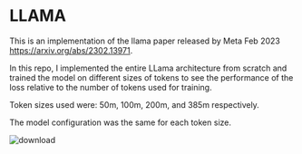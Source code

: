# LLAMA

This is an implementation of the llama paper released by Meta Feb 2023 https://arxiv.org/abs/2302.13971.

In this repo, I implemented the entire LLama architecture from scratch and trained the model on different sizes of tokens to see the performance of the loss relative to 
the number of tokens used for training.

Token sizes used were: 50m, 100m, 200m, and 385m respectively.

The model configuration was the same for each token size.

![download](https://github.com/user-attachments/assets/d3780756-c4cd-49c4-9293-a7c2eb473909)
